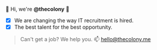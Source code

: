 👋 Hi, we're **@thecolony** 👋

- [x] We are changing the way IT recruitment is hired.
- [x] The best talent for the best opportunity.

> Can't get a job? We help you.
📫 hello@thecolony.me
